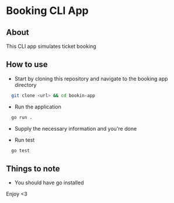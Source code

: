 # Booking CLI  App

## About

This CLI app simulates ticket booking

## How to use
- Start by cloning this repository and navigate to the booking app directory
```bash
  git clone <url> && cd bookin-app
```

- Run the application
```bash
  go run .
```
- Supply the necessary information and you're done

- Run test
```bash
  go test
```

## Things to note
- You should have go installed


Enjoy <3